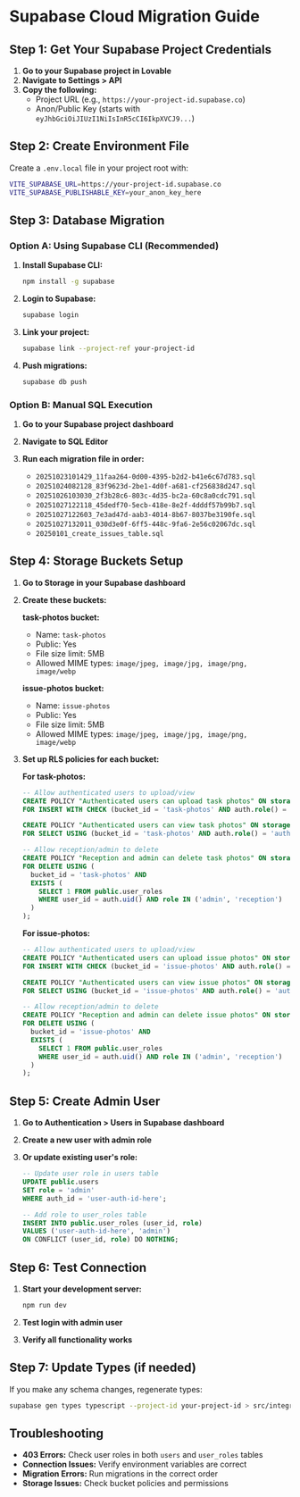 # Supabase Cloud Migration Guide

## Step 1: Get Your Supabase Project Credentials

1. **Go to your Supabase project in Lovable**
2. **Navigate to Settings > API**
3. **Copy the following:**
   - Project URL (e.g., `https://your-project-id.supabase.co`)
   - Anon/Public Key (starts with `eyJhbGciOiJIUzI1NiIsInR5cCI6IkpXVCJ9...`)

## Step 2: Create Environment File

Create a `.env.local` file in your project root with:

```bash
VITE_SUPABASE_URL=https://your-project-id.supabase.co
VITE_SUPABASE_PUBLISHABLE_KEY=your_anon_key_here
```

## Step 3: Database Migration

### Option A: Using Supabase CLI (Recommended)

1. **Install Supabase CLI:**
   ```bash
   npm install -g supabase
   ```

2. **Login to Supabase:**
   ```bash
   supabase login
   ```

3. **Link your project:**
   ```bash
   supabase link --project-ref your-project-id
   ```

4. **Push migrations:**
   ```bash
   supabase db push
   ```

### Option B: Manual SQL Execution

1. **Go to your Supabase project dashboard**
2. **Navigate to SQL Editor**
3. **Run each migration file in order:**

   - `20251023101429_11faa264-0d00-4395-b2d2-b41e6c67d783.sql`
   - `20251024082128_83f9623d-2be1-4d0f-a681-cf256838d247.sql`
   - `20251026103030_2f3b28c6-803c-4d35-bc2a-60c8a0cdc791.sql`
   - `20251027122118_45dedf70-5ecb-418e-8e2f-4dddf57b99b7.sql`
   - `20251027122603_7e3ad47d-aab3-4014-8b67-8037be3190fe.sql`
   - `20251027132011_030d3e0f-6ff5-448c-9fa6-2e56c02067dc.sql`
   - `20250101_create_issues_table.sql`

## Step 4: Storage Buckets Setup

1. **Go to Storage in your Supabase dashboard**
2. **Create these buckets:**

   **task-photos bucket:**
   - Name: `task-photos`
   - Public: Yes
   - File size limit: 5MB
   - Allowed MIME types: `image/jpeg, image/jpg, image/png, image/webp`

   **issue-photos bucket:**
   - Name: `issue-photos`
   - Public: Yes
   - File size limit: 5MB
   - Allowed MIME types: `image/jpeg, image/jpg, image/png, image/webp`

3. **Set up RLS policies for each bucket:**

   **For task-photos:**
   ```sql
   -- Allow authenticated users to upload/view
   CREATE POLICY "Authenticated users can upload task photos" ON storage.objects
   FOR INSERT WITH CHECK (bucket_id = 'task-photos' AND auth.role() = 'authenticated');
   
   CREATE POLICY "Authenticated users can view task photos" ON storage.objects
   FOR SELECT USING (bucket_id = 'task-photos' AND auth.role() = 'authenticated');
   
   -- Allow reception/admin to delete
   CREATE POLICY "Reception and admin can delete task photos" ON storage.objects
   FOR DELETE USING (
     bucket_id = 'task-photos' AND 
     EXISTS (
       SELECT 1 FROM public.user_roles 
       WHERE user_id = auth.uid() AND role IN ('admin', 'reception')
     )
   );
   ```

   **For issue-photos:**
   ```sql
   -- Allow authenticated users to upload/view
   CREATE POLICY "Authenticated users can upload issue photos" ON storage.objects
   FOR INSERT WITH CHECK (bucket_id = 'issue-photos' AND auth.role() = 'authenticated');
   
   CREATE POLICY "Authenticated users can view issue photos" ON storage.objects
   FOR SELECT USING (bucket_id = 'issue-photos' AND auth.role() = 'authenticated');
   
   -- Allow reception/admin to delete
   CREATE POLICY "Reception and admin can delete issue photos" ON storage.objects
   FOR DELETE USING (
     bucket_id = 'issue-photos' AND 
     EXISTS (
       SELECT 1 FROM public.user_roles 
       WHERE user_id = auth.uid() AND role IN ('admin', 'reception')
     )
   );
   ```

## Step 5: Create Admin User

1. **Go to Authentication > Users in Supabase dashboard**
2. **Create a new user with admin role**
3. **Or update existing user's role:**

   ```sql
   -- Update user role in users table
   UPDATE public.users 
   SET role = 'admin' 
   WHERE auth_id = 'user-auth-id-here';
   
   -- Add role to user_roles table
   INSERT INTO public.user_roles (user_id, role)
   VALUES ('user-auth-id-here', 'admin')
   ON CONFLICT (user_id, role) DO NOTHING;
   ```

## Step 6: Test Connection

1. **Start your development server:**
   ```bash
   npm run dev
   ```

2. **Test login with admin user**
3. **Verify all functionality works**

## Step 7: Update Types (if needed)

If you make any schema changes, regenerate types:

```bash
supabase gen types typescript --project-id your-project-id > src/integrations/supabase/types.ts
```

## Troubleshooting

- **403 Errors:** Check user roles in both `users` and `user_roles` tables
- **Connection Issues:** Verify environment variables are correct
- **Migration Errors:** Run migrations in the correct order
- **Storage Issues:** Check bucket policies and permissions
